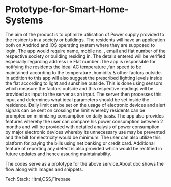 # Prototype-for-Smart-Home-Systems
The aim of the product is to optimize utilisation of Power supply provided to the residents in a society or buildings. The residents will have an application both on Andriod and IOS operating system where they are supposed to login. The app would require name, mobile no. , email and flat number of the respective society or building residing in. The details entered will be verified especially regarding address i.e  Flat number .The app is responsible for notifying the residents the ideal AC temperature ,fan speed  to be maintained according to the temperature ,humidity &amp; other factors outside. In addition to this app will also suggest the prescribed lighting levels inside  the flat according to light and sunshine outside. This is done using sensors which measure the factors outside and this respective readings will be provided as input to the server as an input. The server then processes this input and determines what ideal parameters should be set inside the residence. Daily limit can be set on the usage of electronic  devices and alert signals can be sent on crossing the limit whereby residents can be prompted on minimizing consumption on daily basis. The app also provides features whereby the user can compare his power consumption between 2 months and will be provided with detailed analysis of power consumption by major electronic devices whereby its unnecessary use may be prevented and the bill for electricity would be minimum. The user can also utilize this platform for paying the bills using net banking or credit card. Additional feature of reporting any defect is also provided which would be rectified in future updates and hence assuring maintainability.  

The codes serve as a prototype for the above service.About doc shows the flow along with images and snippets.

Tech Stack: Html,CSS,Firebase
